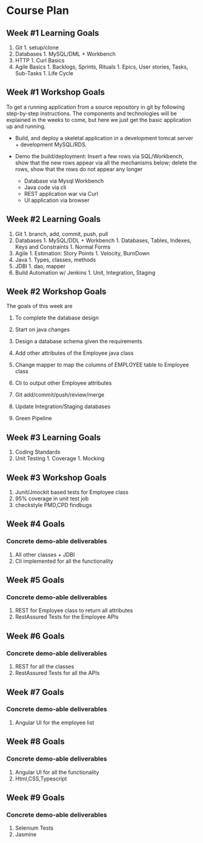 # Course Plan

## Week #1 Learning Goals

  1. Git
    1. setup/clone
  1. Databases
    1. MySQL/DML + Workbench
  1. HTTP 
    1. Curl Basics
  1. Agile Basics
    1. Backlogs, Sprints, Rituals
    1. Epics, User stories, Tasks, Sub-Tasks
    1. Life Cycle

## Week #1 Workshop Goals

  To get a running application from a source repository in git by following step-by-step instructions. The components and technologies will be explained in the weeks to come, but here we just get the basic application up and running.
 
  * Build, and deploy a skeletal application in a development tomcat server + development MySQL/RDS.

  * Demo the build/deployment: Insert a few rows via SQL/Workbench, show that the new rows appear via all the mechanisms below; delete the rows, show that the rows
  do not appear any longer
    * Database via Mysql Workbench
    * Java code via cli
    * REST application war via Curl
    * UI application via browser

## Week #2 Learning Goals

  1. Git
    1. branch, add, commit, push, pull
  1. Databases
    1. MySQL/DDL + Workbench
    1. Databases, Tables, Indexes, Keys and Constraints
    1. Normal Forms
  1. Agile
    1. Estimation: Story Points
    1. Velocity, BurnDown
  1. Java
    1. Types, classes, methods
  1. JDBI
    1. dao, mapper
  1. Build Automation w/ Jenkins
    1. Unit, Integration, Staging  

## Week #2 Workshop Goals

The goals of this week are
  1. To complete the database design
  1. Start on java changes

  1. Design a database schema given the requirements
  1. Add other attributes of the Employee java class
  1. Change mapper to map the columns of EMPLOYEE table to Employee class
  1. Cli to output other Employee attributes
  1. Git add/commit/push/review/merge
  1. Update Integration/Staging databases
  1. Green Pipeline

## Week #3 Learning Goals

  1. Coding Standards
  1. Unit Testing
    1. Coverage
    1. Mocking

## Week #3 Workshop Goals

  1. Junit/Jmockit based tests for Employee class
  1. 95% coverage in unit test job
  1. checkstyle PMD,CPD findbugs 

## Week #4 Goals

### Concrete demo-able deliverables

  1. All other classes + JDBI
  1. Cli implemented for all the functionality
  
## Week #5 Goals

### Concrete demo-able deliverables

  1. REST for Employee class to return all attributes
  1. RestAssured Tests for the Employee APIs
  
## Week #6 Goals

### Concrete demo-able deliverables

  1. REST for all the classes
  1. RestAssured Tests for all the APIs

## Week #7 Goals

### Concrete demo-able deliverables

  1. Angular UI for the employee list

## Week #8 Goals

### Concrete demo-able deliverables

  1. Angular UI for all the functionality
  1. Html,CSS,Typescript
  
## Week #9 Goals
   
### Concrete demo-able deliverables

  1. Selenium Tests
  1. Jasmine
  
